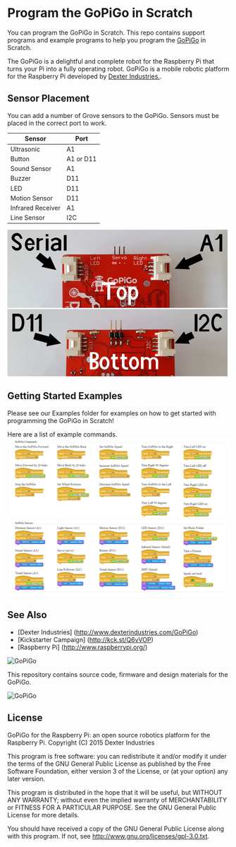 # Program the GoPiGo in Scratch

You can program the GoPiGo in Scratch.  This repo contains support programs and example programs to help you program the [GoPiGo](http://www.dexterindustries.com/GoPiGo) in Scratch.

The GoPiGo is a delightful and complete robot for the Raspberry Pi that turns your Pi into a fully operating robot.  GoPiGo is a mobile robotic platform for the Raspberry Pi developed by [Dexter Industries.](http://www.dexterindustries.com/GoPiGo).

## Sensor Placement
You can add a number of Grove sensors to the GoPiGo.  Sensors must be placed in the correct port to work.

 	
| Sensor | Port |
| ------------- | ------------- |
| Ultrasonic | A1 |
| Button | A1 or D11 |
| Sound Sensor | A1 |
| Buzzer | D11 |
| LED | D11 |
| Motion Sensor | D11|
| Infrared Receiver	| A1 |
| Line Sensor | I2C |

![Top View of GoPiGo Sensors](GoPiGo_Ports-Top.jpg "Top View of GoPiGo Sensor Ports.")
![Bottom View of GoPiGo Sensors](GoPiGo_Ports-Bottom.jpg "Bottom View of GoPiGo Sensor Ports.")

## Getting Started Examples
Please see our Examples folder for examples on how to get started with programming the GoPiGo in Scratch!

Here are a list of example commands.
![Scratch Functions](scratch_functions.png "Overview of functions in Scratch.")



## See Also

- [Dexter Industries] (http://www.dexterindustries.com/GoPiGo)
- [Kickstarter Campaign] (http://kck.st/Q6vVOP)
- [Raspberry Pi] (http://www.raspberrypi.org/)

![ GoPiGo ](https://raw.githubusercontent.com/DexterInd/GoPiGo/master/GoPiGo_Chassis-300.jpg)

This repository contains source code, firmware and design materials for the GoPiGo.

![ GoPiGo ](https://raw.githubusercontent.com/DexterInd/GoPiGo/master/GoPiGo_Front_Facing_Camera300.jpg)

## License
GoPiGo for the Raspberry Pi: an open source robotics platform for the Raspberry Pi.
Copyright (C) 2015  Dexter Industries

This program is free software: you can redistribute it and/or modify
it under the terms of the GNU General Public License as published by
the Free Software Foundation, either version 3 of the License, or
(at your option) any later version.

This program is distributed in the hope that it will be useful,
but WITHOUT ANY WARRANTY; without even the implied warranty of
MERCHANTABILITY or FITNESS FOR A PARTICULAR PURPOSE.  See the
GNU General Public License for more details.

You should have received a copy of the GNU General Public License
along with this program.  If not, see <http://www.gnu.org/licenses/gpl-3.0.txt>.